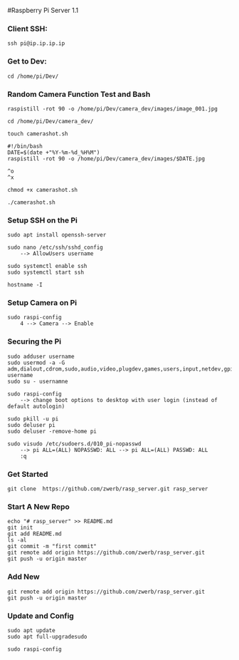 #Raspberry Pi Server 1.1


### Client SSH:
```
ssh pi@ip.ip.ip.ip
```

### Get to Dev:
```
cd /home/pi/Dev/
```


### Random Camera Function Test and Bash
```
raspistill -rot 90 -o /home/pi/Dev/camera_dev/images/image_001.jpg

cd /home/pi/Dev/camera_dev/

touch camerashot.sh

#!/bin/bash
DATE=$(date +"%Y-%m-%d_%H%M")
raspistill -rot 90 -o /home/pi/Dev/camera_dev/images/$DATE.jpg

^o
^x

chmod +x camerashot.sh

./camerashot.sh
```


### Setup SSH on the Pi
```
sudo apt install openssh-server

sudo nano /etc/ssh/sshd_config
    --> AllowUsers username
    
sudo systemctl enable ssh
sudo systemctl start ssh

hostname -I
```

### Setup Camera on Pi
```
sudo raspi-config
    4 --> Camera --> Enable
```

### Securing the Pi
```
sudo adduser username
sudo usermod -a -G adm,dialout,cdrom,sudo,audio,video,plugdev,games,users,input,netdev,gpio,i2c,spi username
sudo su - usernamne

sudo raspi-config
    --> change boot options to desktop with user login (instead of default autologin)
    
sudo pkill -u pi
sudo deluser pi
sudo deluser -remove-home pi

sudo visudo /etc/sudoers.d/010_pi-nopasswd
    --> pi ALL=(ALL) NOPASSWD: ALL --> pi ALL=(ALL) PASSWD: ALL
    :q
```

### Get Started
```
git clone  https://github.com/zwerb/rasp_server.git rasp_server
```

### Start A New Repo
```
echo "# rasp_server" >> README.md
git init
git add README.md
ls -al
git commit -m "first commit"
git remote add origin https://github.com/zwerb/rasp_server.git
git push -u origin master
```

### Add New
```
git remote add origin https://github.com/zwerb/rasp_server.git
git push -u origin master
```

### Update and Config
```
sudo apt update
sudo apt full-upgradesudo 

sudo raspi-config
```















 
